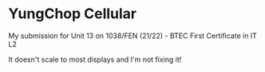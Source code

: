 # YungChop Cellular
My submission for Unit 13 on 1038/FEN (21/22) - BTEC First Certificate in IT L2

It doesn't scale to most displays and I'm not fixing it!
